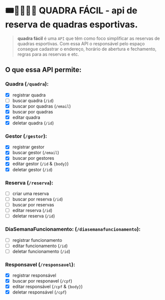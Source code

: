 # 🎟️🚶🏽‍♀️‍➡️ QUADRA FÁCIL - api de reserva de quadras esportivas.

> **quadra fácil** é uma `API` que têm como foco simplificar as reservas de quadras esportivas. Com essa API o responsável pelo espaço consegue cadastrar o endereço, horário de abertura e fechamento, regras para as reservas e etc.

## O que essa API permite:

### Quadra (`/quadra`):
- [X] registrar quadra
- [ ] buscar quadra (`/id`)
- [X] buscar por quadras (`/email`)
- [X] buscar por quadras
- [X] editar quadra
- [X] deletar quadra (`/id`)

### Gestor (`/gestor`):
- [X] registrar gestor
- [X] buscar gestor (`/email`)
- [X] buscar por gestores
- [X] editar gestor (`/id` & `{body}`)
- [X] deletar gestor (`/id`)

### Reserva (`/reserva`):
- [ ] criar uma reserva
- [ ] buscar por reserva (`/id`)
- [ ] buscar por reservas
- [ ] editar reserva (`/id`)
- [ ] deletar reserva (`/id`)

### DiaSemanaFuncionamento: (`/diasemanafuncionamento`):
- [ ] registrar funcionamento
- [ ] editar funcionamento (`/id`)
- [ ] deletar funcionamento (`/id`)

### Responsavel (`/responsavel`):
- [X] registrar responsável
- [X] buscar por responavel (`/cpf`)
- [X] editar responsável (`/cpf` & `{body}`)
- [X] deletar responsável (`/cpf`)
